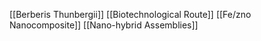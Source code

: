 [[Berberis Thunbergii]]
[[Biotechnological Route]]
[[Fe/zno Nanocomposite]]
[[Nano-hybrid Assemblies]]
